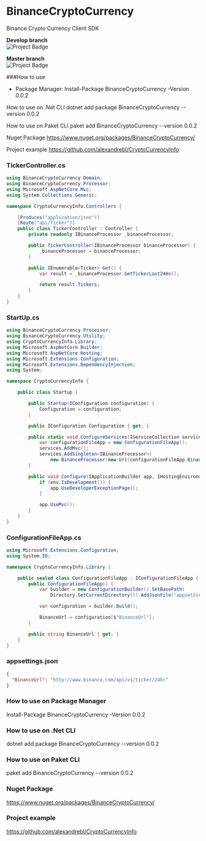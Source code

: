 # BinanceCryptoCurrency
Binance Crypto Currency Client SDK

<strong>Develop branch</strong><br />
<img src="https://ci.appveyor.com/api/projects/status/github/alexandrebl/BinanceCryptoCurrency?branch=develop&svg=true" alt="Project Badge" with="300">

<strong>Master branch</strong><br />
<img src="https://ci.appveyor.com/api/projects/status/github/alexandrebl/BinanceCryptoCurrency?branch=master&svg=true" alt="Project Badge" with="300">

###How to use
- Package Manager: Install-Package BinanceCryptoCurrency -Version 0.0.2

How to use on .Net CLI
dotnet add package BinanceCryptoCurrency --version 0.0.2

How to use on Paket CLI
paket add BinanceCryptoCurrency --version 0.0.2

Nuget Package
https://www.nuget.org/packages/BinanceCryptoCurrency/

Project example
https://github.com/alexandrebl/CryptoCurrencyInfo

### TickerController.cs
```cs
using BinanceCryptoCurrency.Domain;
using BinanceCryptoCurrency.Processor;
using Microsoft.AspNetCore.Mvc;
using System.Collections.Generic;

namespace CryptoCurrencyInfo.Controllers {

    [Produces("application/json")]
    [Route("api/Ticker")]
    public class TickerController : Controller {
        private readonly IBinanceProcessor _binanceProcessor;

        public TickerController(IBinanceProcessor binanceProcessor) {
            _binanceProcessor = binanceProcessor;
        }

        public IEnumerable<Ticker> Get() {
            var result = _binanceProcessor.GetTickerLast24Hs();

            return result.Tickers;
        }
    }
}
```
### StartUp.cs
```cs
using BinanceCryptoCurrency.Processor;
using BinanceCryptoCurrency.Utility;
using CryptoCurrencyInfo.Library;
using Microsoft.AspNetCore.Builder;
using Microsoft.AspNetCore.Hosting;
using Microsoft.Extensions.Configuration;
using Microsoft.Extensions.DependencyInjection;
using System;

namespace CryptoCurrencyInfo {

    public class Startup {

        public Startup(IConfiguration configuration) {
            Configuration = configuration;
        }

        public IConfiguration Configuration { get; }

        public static void ConfigureServices(IServiceCollection services) {
            var configurationFileApp = new ConfigurationFileApp();
            services.AddMvc();
            services.AddSingleton<IBinanceProcessor>(
                new BinanceProcessor(new Uri(configurationFileApp.BinanceUrl), new Logger()));
        }

        public void Configure(IApplicationBuilder app, IHostingEnvironment env) {
            if (env.IsDevelopment()) {
                app.UseDeveloperExceptionPage();
            }

            app.UseMvc();
        }
    }
}
```

### ConfigurationFileApp.cs
```cs
using Microsoft.Extensions.Configuration;
using System.IO;

namespace CryptoCurrencyInfo.Library {

    public sealed class ConfigurationFileApp : IConfigurationFileApp {
        public ConfigurationFileApp() {
            var builder = new ConfigurationBuilder().SetBasePath(
                Directory.GetCurrentDirectory()).AddJsonFile("appsettings.json");

            var configuration = builder.Build();

            BinanceUrl = configuration[$"BinanceUrl"];
        }

        public string BinanceUrl { get; }
    }
}
```

### appsettings.json
```json
{
  "BinanceUrl": "http://www.binance.com/api/v1/ticker/24hr"
}
```

### How to use on Package Manager
Install-Package BinanceCryptoCurrency -Version 0.0.2

### How to use on .Net CLI
dotnet add package BinanceCryptoCurrency --version 0.0.2

### How to use on Paket CLI
paket add BinanceCryptoCurrency --version 0.0.2

### Nuget Package
https://www.nuget.org/packages/BinanceCryptoCurrency/

### Project example
https://github.com/alexandrebl/CryptoCurrencyInfo
